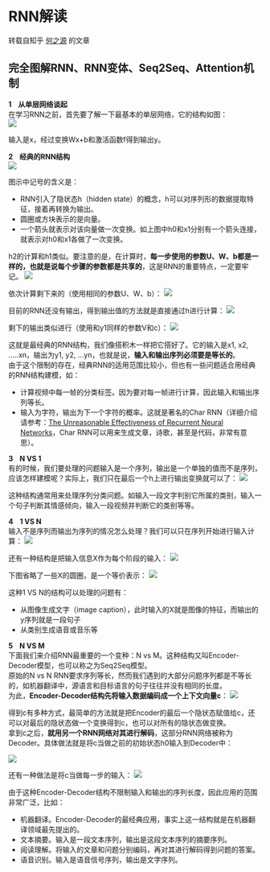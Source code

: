 # RNN解读
转载自知乎 [何之源](https://www.zhihu.com/people/he-zhi-yuan-16/activities) 的文章

## 完全图解RNN、RNN变体、Seq2Seq、Attention机制
**1&nbsp;&nbsp;&nbsp;&nbsp;从单层网络谈起**<br>
在学习RNN之前，首先要了解一下最基本的单层网络，它的结构如图：<br>
![](https://pic4.zhimg.com/v2-da9ac1b5e3f91086fd06e6173fed1580_r.jpg)

输入是x，经过变换Wx+b和激活函数f得到输出y。<br>

**2&nbsp;&nbsp;&nbsp;&nbsp;经典的RNN结构**<br>
![](https://pic4.zhimg.com/v2-a5f8bc30bcc2d9eba7470810cb362850_r.jpg)

图示中记号的含义是：
* RNN引入了隐状态h（hidden state）的概念，h可以对序列形的数据提取特征，接着再转换为输出。
* 圆圈或方块表示的是向量。
* 一个箭头就表示对该向量做一次变换。如上图中h0和x1分别有一个箭头连接，就表示对h0和x1各做了一次变换。

h2的计算和h1类似。要注意的是，在计算时，__每一步使用的参数U、W、b都是一样的，也就是说每个步骤的参数都是共享的__，这是RNN的重要特点，一定要牢记。
![](https://pic1.zhimg.com/v2-74d7ac80ca83165092579932920d0ffe_r.jpg)

依次计算剩下来的（使用相同的参数U、W、b）：
![](https://pic1.zhimg.com/v2-bc9759f8c642208a0f8514ccd0260b31_r.jpg)

目前的RNN还没有输出，得到输出值的方法就是直接通过h进行计算：
![](https://pic1.zhimg.com/v2-9f3a921d0d5c1313afa58bd3ef53af48_r.jpg)

剩下的输出类似进行（使用和y1同样的参数V和c）：
![](https://pic2.zhimg.com/80/v2-629abbab0d5cc871db396f17e9c58631_hd.jpg)

这就是最经典的RNN结构，我们像搭积木一样把它搭好了。它的输入是x1, x2, .....xn，输出为y1, y2, ...yn，也就是说，__输入和输出序列必须要是等长的__。<br>
由于这个限制的存在，经典RNN的适用范围比较小，但也有一些问题适合用经典的RNN结构建模，如：
* 计算视频中每一帧的分类标签。因为要对每一帧进行计算，因此输入和输出序列等长。
* 输入为字符，输出为下一个字符的概率。这就是著名的Char RNN（详细介绍请参考：[The Unreasonable Effectiveness of Recurrent Neural Networks](http://karpathy.github.io/2015/05/21/rnn-effectiveness/)，Char RNN可以用来生成文章，诗歌，甚至是代码，非常有意思）。


**3&nbsp;&nbsp;&nbsp;&nbsp;N&nbsp;VS&nbsp;1**<br>
有的时候，我们要处理的问题输入是一个序列，输出是一个单独的值而不是序列，应该怎样建模呢？实际上，我们只在最后一个h上进行输出变换就可以了：
![](https://pic1.zhimg.com/80/v2-6caa75392fe47801e605d5e8f2d3a100_hd.jpg)

这种结构通常用来处理序列分类问题。如输入一段文字判别它所属的类别，输入一个句子判断其情感倾向，输入一段视频并判断它的类别等等。<br>


**4&nbsp;&nbsp;&nbsp;&nbsp;1&nbsp;VS&nbsp;N**<br>
输入不是序列而输出为序列的情况怎么处理？我们可以只在序列开始进行输入计算：
![](https://pic4.zhimg.com/80/v2-87ebd6a82e32e81657682ffa0ba084ee_hd.jpg)

还有一种结构是把输入信息X作为每个阶段的输入：
![](https://pic1.zhimg.com/80/v2-fe054c488bb3a9fbcdfad299b2294266_hd.jpg)

下图省略了一些X的圆圈，是一个等价表示：
![](https://pic2.zhimg.com/80/v2-16e626b6e99fb1d23c8a54536f7d28dc_hd.jpg)

这种1 VS N的结构可以处理的问题有：
* 从图像生成文字（image caption），此时输入的X就是图像的特征，而输出的y序列就是一段句子
* 从类别生成语音或音乐等


**5&nbsp;&nbsp;&nbsp;&nbsp;N&nbsp;VS&nbsp;M**<br>
下面我们来介绍RNN最重要的一个变种：N vs M。这种结构又叫Encoder-Decoder模型，也可以称之为Seq2Seq模型。<br>
原始的N vs N RNN要求序列等长，然而我们遇到的大部分问题序列都是不等长的，如机器翻译中，源语言和目标语言的句子往往并没有相同的长度。<br>
为此，__Encoder-Decoder结构先将输入数据编码成一个上下文向量c__：
![](https://pic3.zhimg.com/80/v2-03aaa7754bb9992858a05bb9668631a9_hd.jpg)

得到c有多种方式，最简单的方法就是把Encoder的最后一个隐状态赋值给c，还可以对最后的隐状态做一个变换得到c，也可以对所有的隐状态做变换。<br>
拿到c之后，__就用另一个RNN网络对其进行解码__，这部分RNN网络被称为Decoder。具体做法就是将c当做之前的初始状态h0输入到Decoder中：

![](https://pic3.zhimg.com/80/v2-77e8a977fc3d43bec8b05633dc52ff9f_hd.jpg)

还有一种做法是将c当做每一步的输入：
![](https://pic1.zhimg.com/80/v2-e0fbb46d897400a384873fc100c442db_hd.jpg)

由于这种Encoder-Decoder结构不限制输入和输出的序列长度，因此应用的范围非常广泛，比如：
* 机器翻译。Encoder-Decoder的最经典应用，事实上这一结构就是在机器翻译领域最先提出的。
* 文本摘要。输入是一段文本序列，输出是这段文本序列的摘要序列。
* 阅读理解。将输入的文章和问题分别编码，再对其进行解码得到问题的答案。
* 语音识别。输入是语音信号序列，输出是文字序列。
